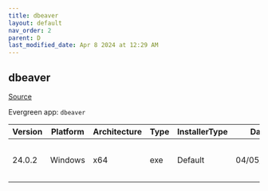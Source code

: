 ```yaml
---
title: dbeaver
layout: default
nav_order: 2
parent: D
last_modified_date: Apr 8 2024 at 12:29 AM
---
```


## dbeaver

[Source](https://github.com/dbeaver/dbeaver)

Evergreen app: `dbeaver`

| Version | Platform | Architecture | Type | InstallerType | Date       | Size      | URI                                                                                                                                                                                              |
| ------- | -------- | ------------ | ---- | ------------- | ---------- | --------- | ------------------------------------------------------------------------------------------------------------------------------------------------------------------------------------------------ |
| 24.0.2  | Windows  | x64          | exe  | Default       | 04/05/2024 | 122739120 | [https://github.com/dbeaver/dbeaver/releases/download/24.0.2/dbeaver-ce-24.0.2-x86_64-setup.exe](https://github.com/dbeaver/dbeaver/releases/download/24.0.2/dbeaver-ce-24.0.2-x86_64-setup.exe) |

